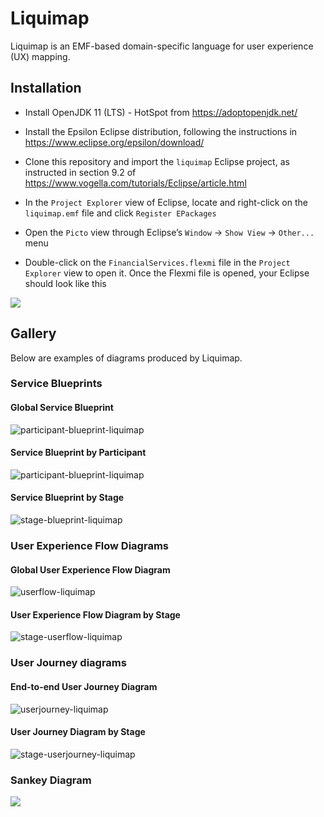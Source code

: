 # Liquimap

Liquimap is an EMF-based domain-specific language for user experience (UX) mapping.

## Installation

-  Install OpenJDK 11 (LTS) - HotSpot from https://adoptopenjdk.net/

- Install the Epsilon Eclipse distribution, following the instructions in https://www.eclipse.org/epsilon/download/

- Clone this repository and import the `liquimap` Eclipse project, as instructed in section 9.2 of https://www.vogella.com/tutorials/Eclipse/article.html

- In the `Project Explorer` view of Eclipse, locate and right-click on the `liquimap.emf` file and click `Register EPackages`

- Open the `Picto` view through Eclipse’s `Window` → `Show View` → `Other...` menu

- Double-click on the `FinancialServices.flexmi` file in the `Project Explorer` view to open it. Once the Flexmi file is opened, your Eclipse should look like this

![](/Users/dk135/git/liquimap/doc/eclipse.png)

## Gallery

Below are examples of diagrams produced by Liquimap.

### Service Blueprints

#### Global Service Blueprint

![participant-blueprint-liquimap](/Users/dk135/git/liquimap/doc/blueprint-liquimap.png)

#### Service Blueprint by Participant

![participant-blueprint-liquimap](/Users/dk135/git/liquimap/doc/participant-blueprint-liquimap.png)

#### Service Blueprint by Stage

![stage-blueprint-liquimap](/Users/dk135/git/liquimap/doc/stage-blueprint-liquimap.png)

### User Experience Flow Diagrams

#### Global User Experience Flow Diagram

![userflow-liquimap](/Users/dk135/git/liquimap/doc/userflow-liquimap.png)

#### User Experience Flow Diagram by Stage

![stage-userflow-liquimap](/Users/dk135/git/liquimap/doc/stage-userflow-liquimap.png)

### User Journey diagrams

#### End-to-end User Journey Diagram

![userjourney-liquimap](/Users/dk135/git/liquimap/doc/userjourney-liquimap.png)

#### User Journey Diagram by Stage

![stage-userjourney-liquimap](/Users/dk135/git/liquimap/doc/stage-userjourney-liquimap.png)

### Sankey Diagram

![](/Users/dk135/git/liquimap/doc/sankey-liquimap.png)